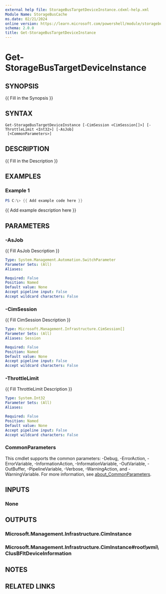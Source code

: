 ```yaml
---
external help file: StorageBusTargetDeviceInstance.cdxml-help.xml
Module Name: StorageBusCache
ms.date: 02/21/2024
online version: https://learn.microsoft.com/powershell/module/storagebuscache/get-storagebustargetdeviceinstance?view=windowsserver2025-ps&wt.mc_id=ps-gethelp
schema: 2.0.0
title: Get-StorageBusTargetDeviceInstance
---
```


# Get-StorageBusTargetDeviceInstance

## SYNOPSIS
{{ Fill in the Synopsis }}

## SYNTAX

```
Get-StorageBusTargetDeviceInstance [-CimSession <CimSession[]>] [-ThrottleLimit <Int32>] [-AsJob]
 [<CommonParameters>]
```

## DESCRIPTION
{{ Fill in the Description }}

## EXAMPLES

### Example 1
```powershell
PS C:\> {{ Add example code here }}
```

{{ Add example description here }}

## PARAMETERS

### -AsJob
{{ Fill AsJob Description }}

```yaml
Type: System.Management.Automation.SwitchParameter
Parameter Sets: (All)
Aliases:

Required: False
Position: Named
Default value: None
Accept pipeline input: False
Accept wildcard characters: False
```

### -CimSession
{{ Fill CimSession Description }}

```yaml
Type: Microsoft.Management.Infrastructure.CimSession[]
Parameter Sets: (All)
Aliases: Session

Required: False
Position: Named
Default value: None
Accept pipeline input: False
Accept wildcard characters: False
```

### -ThrottleLimit
{{ Fill ThrottleLimit Description }}

```yaml
Type: System.Int32
Parameter Sets: (All)
Aliases:

Required: False
Position: Named
Default value: None
Accept pipeline input: False
Accept wildcard characters: False
```

### CommonParameters
This cmdlet supports the common parameters: -Debug, -ErrorAction, -ErrorVariable, -InformationAction, -InformationVariable, -OutVariable, -OutBuffer, -PipelineVariable, -Verbose, -WarningAction, and -WarningVariable. For more information, see [about_CommonParameters](http://go.microsoft.com/fwlink/?LinkID=113216).

## INPUTS

### None

## OUTPUTS

### Microsoft.Management.Infrastructure.CimInstance

### Microsoft.Management.Infrastructure.CimInstance#root\wmi\ClusBFltDeviceInformation

## NOTES

## RELATED LINKS
